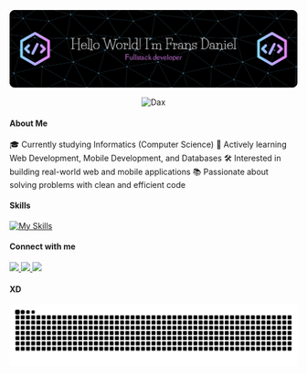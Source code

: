<!--
**FransDaniel-git/FransDaniel-git** is a ✨ _special_ ✨ repository because its `README.md` (this file) appears on your GitHub profile.

Here are some ideas to get you started:

- 🔭 I’m currently working on ...
- 🌱 I’m currently learning ...
- 👯 I’m looking to collaborate on ...
- 🤔 I’m looking for help with ...
- 💬 Ask me about ...
- 📫 How to reach me: ...
- 😄 Pronouns: ...
- ⚡ Fun fact: ...
-->

![Dax](img/github-header-banner.png)

<p align="center">
  <img src="https://media1.giphy.com/media/v1.Y2lkPTc5MGI3NjExc2FrMDI0bjA1aHp1aGg1cnFyOHUzNzJidHUzNHZuOXg4NGF3bmY2ciZlcD12MV9pbnRlcm5hbF9naWZfYnlfaWQmY3Q9Zw/VE4InmieSgVqM/giphy.gif" alt="Dax" />
</p>

#### About Me

🎓 Currently studying Informatics (Computer Science)
🌱 Actively learning Web Development, Mobile Development, and Databases
🛠️ Interested in building real-world web and mobile applications
📚 Passionate about solving problems with clean and efficient code

#### Skills

[![My Skills](https://skillicons.dev/icons?i=html,css,javascript,php,dart,java,c,py,laravel,flutter,react,nodejs,expressjs,mongodb,mysql,firebase,bootstrap,tailwind,postman,git,github&theme=dark&perline=7)](https://skillicons.dev)

#### Connect with me

<a href="https://instagram.com/frns_daniel">
  <img src="https://img.shields.io/badge/Instagram-%23E4405F.svg?logo=Instagram&logoColor=white" height="30">
</a>
<a href="https://tiktok.com/@frns_daniel">
  <img src="https://img.shields.io/badge/TikTok-%23000000.svg?logo=TikTok&logoColor=white" height="30">
</a>
<a href="mailto:fransrajagukguk88@gmail.com">
  <img src="https://img.shields.io/badge/Email-D14836?logo=gmail&logoColor=white" height="30">
</a>

#### XD

<img src="https://raw.githubusercontent.com/FransDaniel-git/FransDaniel-git/output/snake.svg" alt="Snake animation" />

###
